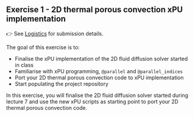 <!--This file was generated, do not modify it.-->
## Exercise 1 - **2D thermal porous convection xPU implementation**

👉 See [Logistics](/logistics/#submission) for submission details.

The goal of this exercise is to:
- Finalise the xPU implementation of the 2D fluid diffusion solver started in class
- Familiarise with xPU programming, `@parallel` and `@parallel_indices`
- Port your 2D thermal porous convection code to xPU implementation
- Start populating the project repository

In this exercise, you will finalise the 2D fluid diffusion solver started during lecture 7 and use the new xPU scripts as starting point to port your 2D thermal porous convection code.

